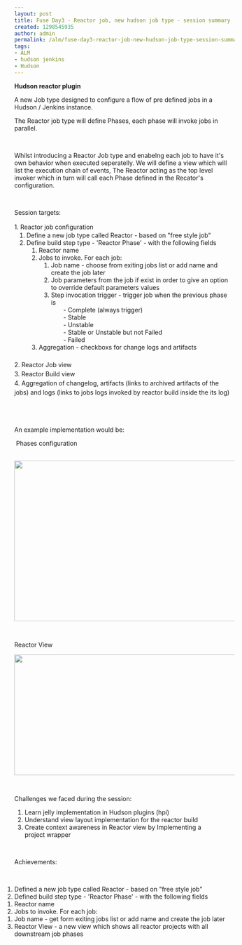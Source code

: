 ```yaml
---
layout: post
title: Fuse Day3 - Reactor job, new hudson job type - session summary
created: 1298545935
author: admin
permalink: /alm/fuse-day3-reactor-job-new-hudson-job-type-session-summary
tags:
- ALM
- hudson jenkins
- Hudson
---
```

<p><strong>Hudson reactor plugin</strong></p>
<p>A new Job type designed to configure a flow of pre defined jobs in a Hudson / Jenkins instance.</p>
<p>The Reactor job type will define Phases, each phase will invoke jobs in parallel.</p>
<p>&nbsp;</p>
<p>Whilst introducing a Reactor Job type and enabelng each job to have it's own behavior when executed seperatelly. We will define a view which will list the execution chain of events, The Reactor acting as the top level invoker which in turn will call each Phase defined in the Recator's configuration.</p>
<p>&nbsp;</p>
<p>Session targets:</p>
<p>
<meta http-equiv="content-type" content="text/html; charset=utf-8" /></p>
<p style="margin: 0px; padding: 0px; font-size: 14px; font-weight: normal; line-height: 21px;">1. Reactor job configuration</p>
<ol style="margin: 0px; padding: 0px;">
    <li style="margin: 0px 0px 0px 2em; padding: 0px;">Define a new job type called Reactor - based on &quot;free style job&quot;</li>
    <li style="margin: 0px 0px 0px 2em; padding: 0px;">Define build step type - 'Reactor Phase' - with the following fields<br />
    <ol style="margin: 0px; padding: 0px;">
        <li style="margin: 0px 0px 0px 2em; padding: 0px;">Reactor name</li>
        <li style="margin: 0px 0px 0px 2em; padding: 0px;">Jobs to invoke. For each job:<br />
        <ol style="margin: 0px; padding: 0px;">
            <li style="margin: 0px 0px 0px 2em; padding: 0px;">Job name - choose from exiting jobs list or add name and create the job later</li>
            <li style="margin: 0px 0px 0px 2em; padding: 0px;">Job parameters from the job if exist in order to give an option to override default parameters values</li>
            <li style="margin: 0px 0px 0px 2em; padding: 0px;">Step invocation trigger - trigger job when the previous phase is&nbsp;<br />
            <ul style="margin: 0px; padding: 0px;">
                <li style="margin: 0px 0px 0px 2em; padding: 0px; list-style-image: none; list-style-type: none;">- Complete (always trigger)</li>
                <li style="margin: 0px 0px 0px 2em; padding: 0px; list-style-image: none; list-style-type: none;">- Stable</li>
                <li style="margin: 0px 0px 0px 2em; padding: 0px; list-style-image: none; list-style-type: none;">- Unstable</li>
                <li style="margin: 0px 0px 0px 2em; padding: 0px; list-style-image: none; list-style-type: none;">- Stable or Unstable but not Failed</li>
                <li style="margin: 0px 0px 0px 2em; padding: 0px; list-style-image: none; list-style-type: none;">- Failed</li>
            </ul>
            </li>
        </ol>
        </li>
        <li style="margin: 0px 0px 0px 2em; padding: 0px;">Aggregation - checkboxs for change logs and artifacts&nbsp;</li>
    </ol>
    </li>
</ol>
<p style="margin: 0px; padding: 0px; font-size: 14px; font-weight: normal; line-height: 21px;">&nbsp;</p>
<p style="margin: 0px; padding: 0px; font-size: 14px; font-weight: normal; line-height: 21px;">2. Reactor Job view</p>
<p style="margin: 0px; padding: 0px; font-size: 14px; font-weight: normal; line-height: 21px;">3. Reactor Build view</p>
<p style="margin: 0px; padding: 0px; font-size: 14px; font-weight: normal; line-height: 21px;">4. Aggregation of changelog, artifacts (links to archived artifacts of the jobs) and logs (links to jobs logs invoked by reactor build inside the its log)</p>
<p style="margin: 0px; padding: 0px; font-size: 14px; font-weight: normal; line-height: 21px;">&nbsp;</p>
<p>&nbsp;</p>
<p>An example implementation would be:</p>
<p>&nbsp;Phases configuration</p>
<p>&nbsp;<img width="750" height="366" alt="" src="/files/phases.png" /></p>
<p>&nbsp;</p>
<p>Reactor View</p>
<p><img width="750" height="275" alt="" src="/files/hudson-reactor-view(2).png" /></p>
<p>&nbsp;</p>
<p>Challenges we faced during the session:</p>
<ol>
    <li>Learn jelly implementation in Hudson plugins (hpi)</li>
    <li>Understand view layout implementation for the reactor build</li>
    <li>Create context awareness in Reactor view by Implementing a project&nbsp;wrapper</li>
</ol>
<p>
<meta http-equiv="content-type" content="text/html; charset=utf-8" /></p>
<p>&nbsp;</p>
<p>Achievements:</p>
<p>&nbsp;</p>
<p>
<meta http-equiv="content-type" content="text/html; charset=utf-8" /></p>
<ol style="margin: 0px; padding: 0px;">
    <li>Defined a new job type called Reactor - based on &quot;free style job&quot;</li>
    <li>Defined build step type - 'Reactor Phase' - with the following fields<br />
    <ol style="margin: 0px; padding: 0px;">
        <li>Reactor name</li>
        <li>Jobs to invoke. For each job:<br />
        <ol style="margin: 0px; padding: 0px;">
            <li>Job name - get form exiting jobs list or add name and create the job later</li>
        </ol>
        </li>
    </ol>
    </li>
    <li>Reactor View - a new view which shows all reactor projects with all downstream job phases&nbsp;</li>
</ol>
<p>&nbsp;</p>
<p>&nbsp;</p>
<p>&nbsp;</p>
<p>&nbsp;</p>
